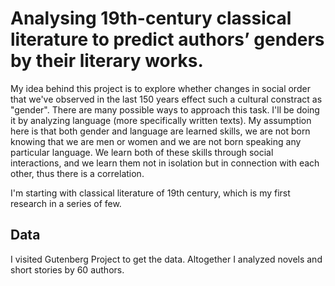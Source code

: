 # Analysing 19th-century classical literature to predict authors’ genders by their literary works.

My idea behind this project is to explore whether changes in social order that we've observed in the last 150 years effect such a cultural constract as "gender". There are many possible ways to approach this task. I'll be doing it by analyzing language (more specifically written texts). My assumption here is that both gender and language are learned skills, we are not born knowing that we are men or women and we are not born speaking any particular language. We learn both of these skills through social interactions, and we learn them not in isolation but in connection with each other, thus there is a correlation.  

I'm starting with classical literature of 19th century, which is my first research in a series of few.

## Data
I visited Gutenberg Project to get the data. Altogether I analyzed novels and short stories by 60 authors.
